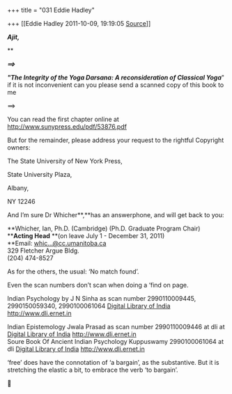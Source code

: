 +++
title = "031 Eddie Hadley"

+++
[[Eddie Hadley	2011-10-09, 19:19:05 [Source](https://groups.google.com/g/samskrita/c/gKzy2cIRvoM)]]



***Ajit,***

**

***==>***

***"The Integrity of the Yoga Darsana: A reconsideration of Classical Yoga***" if it is not inconvenient can you please send a scanned copy of this book to me  

==>





You can read the first chapter online at <http://www.sunypress.edu/pdf/53876.pdf>



But for the remainder, please address your request to the rightful Copyright owners:



The State University of New York Press,

State University Plaza,

Albany,

NY 12246





And I’m sure Dr Whicher**,**has an answerphone, and will get back to you:



**Whicher, Ian, Ph.D. (Cambridge) (Ph.D. Graduate Program Chair)  
****Acting Head** **(on leave July 1 - December 31, 2011)  
**Email: [whic...@cc.umanitoba.ca]()  
329 Fletcher Argue Bldg.  
(204) 474-8527  





As for the others, the usual: ‘No match found’.

Even the scan numbers don’t scan when doing a ‘find on page.

  
Indian Psychology by J N Sinha as scan number 2990110009445, 2990150059340, 2990100061064 [Digital Library of India](http://www.dli.ernet.in/) <http://www.dli.ernet.in>

Indian Epistemology Jwala Prasad as scan number 2990110009446 at dli at [Digital Library of India](http://www.dli.ernet.in/) <http://www.dli.ernet.in>  
Soure Book Of Ancient Indian Psychology Kuppuswamy 2990100061064 at dli [Digital Library of India](http://www.dli.ernet.in/) <http://www.dli.ernet.in>





‘free’ does have the connotation of ‘a bargain’, as the substantive. But it is stretching the elastic a bit, to embrace the verb ‘to bargain’.









  




